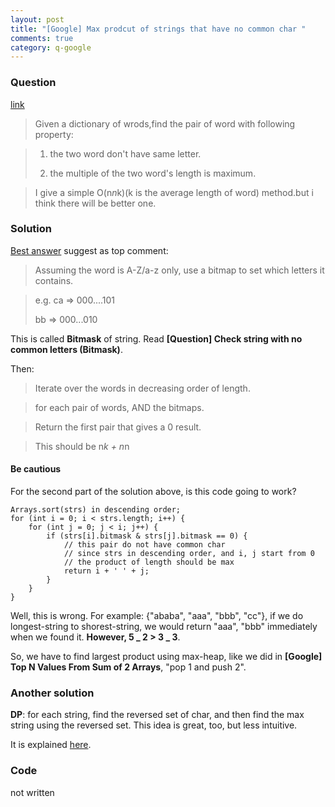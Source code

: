 ```yaml
---
layout: post
title: "[Google] Max prodcut of strings that have no common char "
comments: true
category: q-google
---
```


### Question

[link](http://www.mitbbs.com/article_t1/JobHunting/32868775_0_1.html)

> Given a dictionary of wrods,find the pair of word with following property:

> 1. the two word don't have same letter.
>
> 2. the multiple of the two word's length is maximum.

> I give a simple O(n*n*k)(k is the average length of word) method.but i think there will be better one.

### Solution

[Best answer](http://www.careercup.com/question?id=4951409057333248) suggest as top comment:

> Assuming the word is A-Z/a-z only, use a bitmap to set which letters it contains.

> e.g. ca => 000....101
>
> bb => 000...010

This is called **Bitmask** of string. Read **[Question] Check string with no common letters (Bitmask)**.

Then:

> Iterate over the words in decreasing order of length.

> for each pair of words, AND the bitmaps.

> Return the first pair that gives a 0 result.

> This should be n*k + n*n

#### Be cautious

For the second part of the solution above, is this code going to work?

    Arrays.sort(strs) in descending order;
    for (int i = 0; i < strs.length; i++) {
        for (int j = 0; j < i; j++) {
            if (strs[i].bitmask & strs[j].bitmask == 0) {
                // this pair do not have common char
                // since strs in descending order, and i, j start from 0
                // the product of length should be max
                return i + ' ' + j;
            }
        }
    }

Well, this is wrong. For example: {"ababa", "aaa", "bbb", "cc"}, if we do longest-string to shorest-string, we would return "aaa", "bbb" immediately when we found it. **However, 5 _ 2 > 3 _ 3**.

So, we have to find largest product using max-heap, like we did in **[Google] Top N Values From Sum of 2 Arrays**, "pop 1 and push 2".

### Another solution

**DP**: for each string, find the reversed set of char, and then find the max string using the reversed set. This idea is great, too, but less intuitive.

It is explained [here](http://qr.ae/BYGHK).

### Code

not written
